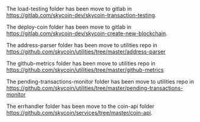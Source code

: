 The load-testing folder has been move to gitlab in https://gitlab.com/skycoin-dev/skycoin-transaction-testing.

The deploy-coin folder has been move to gitlab in https://gitlab.com/skycoin-dev/skycoin-create-new-blockchain.

The address-parser folder has been move to utilities repo in https://github.com/skycoin/utilities/tree/master/address-parser

The github-metrics folder has been move to utilities repo in https://github.com/skycoin/utilities/tree/master/github-metrics

The pending-transactions-monitor folder has been move to utilities repo in https://github.com/skycoin/utilities/tree/master/pending-transactions-monitor

The errhandler folder has been move to the coin-api folder https://github.com/skycoin/services/tree/master/coin-api.

